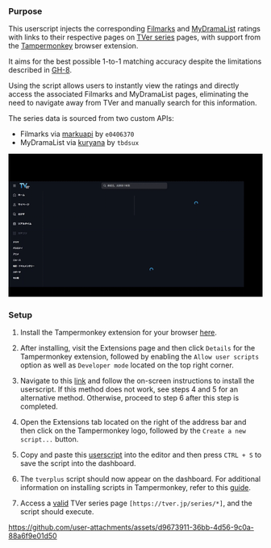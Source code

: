 ### Purpose

This userscript injects the corresponding [Filmarks](https://filmarks.com/dramas/10640/14824) and [MyDramaList](https://mydramalist.com/699035-tokyo-mer) ratings with links to their respective pages on [TVer series](https://tver.jp/series/srwttibvhk) pages, with support from the [Tampermonkey](https://www.tampermonkey.net/) browser extension. 

It aims for the best possible 1-to-1 matching accuracy despite the limitations described in [GH-8](https://github.com/e0406370/tverplus/issues/8).

Using the script allows users to instantly view the ratings and directly access the associated Filmarks and MyDramaList pages, eliminating the need to navigate away from TVer and manually search for this information.

The series data is sourced from two custom APIs:
- Filmarks via [markuapi](https://github.com/e0406370/markuapi) by `e0406370`
- MyDramaList via [kuryana](https://github.com/tbdsux/kuryana) by `tbdsux`

![demo](https://raw.githubusercontent.com/e0406370/tverplus/refs/heads/assets/gh_21_demo.gif)

### Setup

1. Install the Tampermonkey extension for your browser [here](https://www.tampermonkey.net/).

2. After installing, visit the Extensions page and then click `Details` for the Tampermonkey extension, followed by enabling the `Allow user scripts` option as well as `Developer mode` located on the top right corner.

3. Navigate to this [link](https://github.com/e0406370/tverplus/raw/refs/heads/main/tverplus.user.js) and follow the on-screen instructions to install the userscript. If this method does not work, see steps 4 and 5 for an alternative method. Otherwise, proceed to step 6 after this step is completed.
  
4. Open the Extensions tab located on the right of the address bar and then click on the Tampermonkey logo, followed by the `Create a new script...` button.

5. Copy and paste this [userscript](tverplus.user.js) into the editor and then press `CTRL + S` to save the script into the dashboard.

6. The `tverplus` script should now appear on the dashboard. For additional information on installing scripts in Tampermonkey, refer to this [guide](https://www.tampermonkey.net/faq.php?locale=en#Q102).

7. Access a [valid](https://tver.jp/series/srwttibvhk) TVer series page `[https://tver.jp/series/*]`, and the script should execute.

https://github.com/user-attachments/assets/d9673911-36bb-4d56-9c0a-88a6f9e01d50